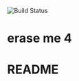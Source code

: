 ![Build Status](https://app.codeship.com/projects/49b39070-b2cb-0136-7183-7e8ab1c2872a/status?branch=master)

# erase me 4
# README
